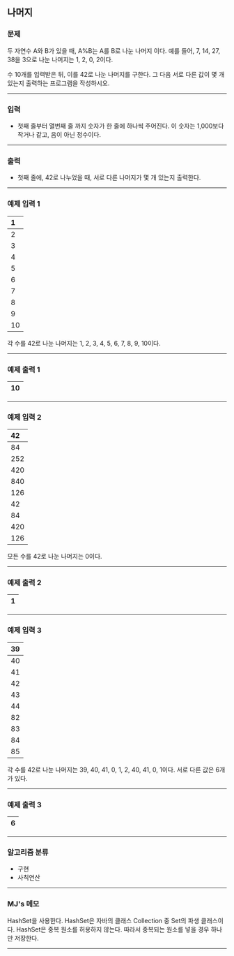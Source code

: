 나머지
-------------
### 문제

두 자연수 A와 B가 있을 때, A%B는 A를 B로 나눈 나머지 이다. 예를 들어, 7, 14, 27, 38을 3으로 나눈 나머지는 1, 2, 0, 2이다. 

수 10개를 입력받은 뒤, 이를 42로 나눈 나머지를 구한다. 그 다음 서로 다른 값이 몇 개 있는지 출력하는 프로그램을 작성하시오.

- - -

### 입력
* 첫째 줄부터 열번째 줄 까지 숫자가 한 줄에 하나씩 주어진다. 이 숫자는 1,000보다 작거나 같고, 음이 아닌 정수이다.

- - -

### 출력
* 첫째 줄에, 42로 나누었을 때, 서로 다른 나머지가 몇 개 있는지 출력한다.

- - -

### 예제 입력 1
|1|
|:---|
|2|
|3|
|4|
|5|
|6|
|7|
|8|
|9|
|10|

각 수를 42로 나눈 나머지는 1, 2, 3, 4, 5, 6, 7, 8, 9, 10이다.

- - -

### 예제 출력 1
|10|
|:---|

- - -

### 예제 입력 2
|42|
|:---|
|84|
|252|
|420|
|840|
|126|
|42|
|84|
|420|
|126|

모든 수를 42로 나눈 나머지는 0이다.

- - -

### 예제 출력 2
|1|
|:---|

- - -

### 예제 입력 3
|39|
|:---|
|40|
|41|
|42|
|43|
|44|
|82|
|83|
|84|
|85|

각 수를 42로 나눈 나머지는 39, 40, 41, 0, 1, 2, 40, 41, 0, 1이다. 서로 다른 값은 6개가 있다.

- - -

### 예제 출력 3
|6|
|:---|

- - -

### 알고리즘 분류
* 구현
* 사칙연산

- - -

### MJ's 메모
 HashSet을 사용한다. HashSet은 자바의 클래스 Collection 중 Set의 파생 클래스이다.
 HashSet은 중복 원소를 허용하지 않는다. 따라서 중복되는 원소를 넣을 경우 하나만 저장한다.

- - -